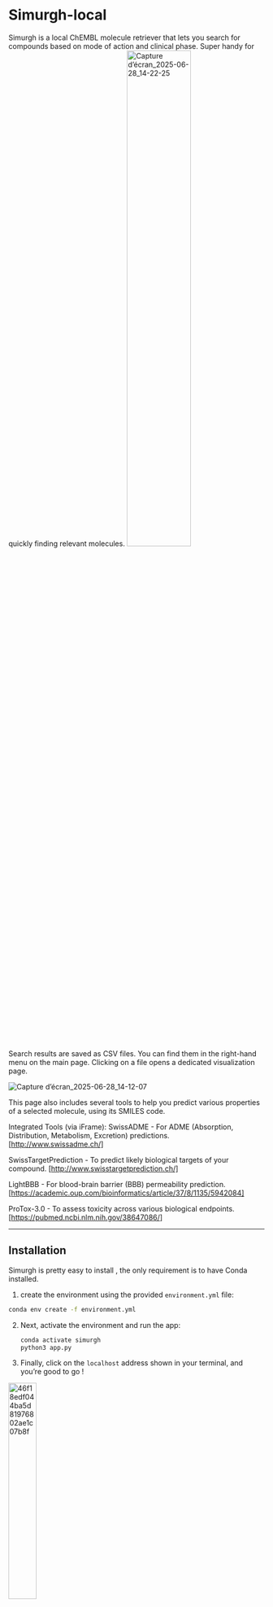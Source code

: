 # Simurgh-local
Simurgh is a local ChEMBL molecule retriever that lets you search for compounds based on mode of action and clinical phase. Super handy for quickly finding relevant molecules.
<img src="https://github.com/user-attachments/assets/d934f671-8336-4a19-bd93-7fb7fb79e106" alt="Capture d’écran_2025-06-28_14-22-25" width="50%">

Search results are saved as CSV files. You can find them in the right-hand menu on the main page. Clicking on a file opens a dedicated visualization page.

![Capture d’écran_2025-06-28_14-12-07](https://github.com/user-attachments/assets/816f86da-ab7e-4173-aab7-dc94a7ee9ca3)

This page also includes several tools to help you predict various properties of a selected molecule, using its SMILES code.

Integrated Tools (via iFrame):
SwissADME -  For ADME (Absorption, Distribution, Metabolism, Excretion) predictions. [http://www.swissadme.ch/]

SwissTargetPrediction -  To predict likely biological targets of your compound.  [http://www.swisstargetprediction.ch/]

LightBBB -  For blood-brain barrier (BBB) permeability prediction. [https://academic.oup.com/bioinformatics/article/37/8/1135/5942084]

ProTox-3.0 - To assess toxicity across various biological endpoints.  [https://pubmed.ncbi.nlm.nih.gov/38647086/] 

---

## Installation

Simurgh is pretty easy to install , the only requirement is to have Conda installed.

1.  create the environment using the provided `environment.yml` file:

   ```bash
   conda env create -f environment.yml
   ```

2. Next, activate the environment and run the app:

   ```bash
   conda activate simurgh  
   python3 app.py
   ```

3. Finally, click on the `localhost` address shown in your terminal, and you’re good to go !


<img src="https://github.com/user-attachments/assets/3c4ef552-ce26-4cb6-ae84-04a887da30b0" alt="46f18edf044ba5d81976802ae1c07b8f" width="33%">
